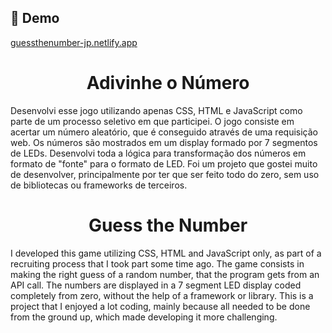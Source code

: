 <h2>🚀 Demo</h2>

[guessthenumber-jp.netlify.app](guessthenumber-jp.netlify.app)<h1 align="center" id="title">Adivinhe o Número</h1>

<p id="description">Desenvolvi esse jogo utilizando apenas CSS, HTML e JavaScript como parte de um processo seletivo em que participei. O jogo consiste em acertar um número aleatório, que é conseguido através de uma requisição web. Os números são mostrados em um display formado por 7 segmentos de LEDs. Desenvolvi toda a lógica para transformação dos números em formato de "fonte" para o formato de LED. Foi um projeto que gostei muito de desenvolver, principalmente por ter que ser feito todo do zero, sem uso de bibliotecas ou frameworks de terceiros.</p>

<h1 align="center" id="title">Guess the Number</h1>

<p id="description">I developed this game utilizing CSS, HTML and JavaScript only, as part of a recruiting process that I took part some time ago. The game consists in making the right guess of a random number, that the program gets from an API call. The numbers are displayed in a 7 segment LED display coded completely from zero, without the help of a framework or library. This is a project that I enjoyed a lot coding, mainly because all needed to be done from the ground up, which made developing it more challenging.
</p>

